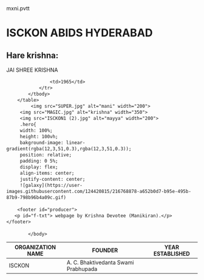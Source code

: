 
<html>
    <head>
        mxni.pvtt
    </head>
    <body style="background:url('MAGIC.jpg');"> 
        <h1>ISCKON ABIDS HYDERABAD</h1>
        <h2>Hare krishna:</h2>
        <nav>JAI SHREE KRISHNA</nav>
        <table> 
            <thead>
                <th>ORGANIZATION NAME
                </th>
                <th>FOUNDER</th>
                <th>YEAR ESTABLISHED</th>
            </thead>
            <tbody>
                <tr>
                    <td>ISCKON
                    </td>
                    <td> A. C. Bhaktivedanta Swami Prabhupada</td>
                    
                    <td>1965</td>
                </tr>
            </tbody>
        </table> 
             <img src="SUPER.jpg" alt="mani" width="200">
         <img src="MAGIC.jpg" alt="krishna" width="350">
         <img src="ISCKON1 (2).jpg" alt="mayya" width="200">
         .hero{
         width: 100%;
         height: 100vh;
         bakground-image: linear-gradient(rgba(12,3,51,0.3),rgba(12,3,51,0.3));
         position: relative;
         padding: 0 5%;
         display: flex;
         align-items: center;
         justify-content: center;
         ![galaxy](https://user-images.githubusercontent.com/124420815/216768878-a652b0d7-b95e-495b-87b9-798b96b4a09c.gif)
        
        <footer id="producer">
       <p id="f-txt"> webpage by Krishna Devotee (Manikiran).</p>
    </footer>
         
            </body>
</html>

